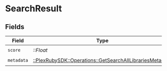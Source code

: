 # SearchResult


## Fields

| Field                                                                                                                | Type                                                                                                                 | Required                                                                                                             | Description                                                                                                          |
| -------------------------------------------------------------------------------------------------------------------- | -------------------------------------------------------------------------------------------------------------------- | -------------------------------------------------------------------------------------------------------------------- | -------------------------------------------------------------------------------------------------------------------- |
| `score`                                                                                                              | *::Float*                                                                                                            | :heavy_check_mark:                                                                                                   | N/A                                                                                                                  |
| `metadata`                                                                                                           | [::PlexRubySDK::Operations::GetSearchAllLibrariesMetadata](../../models/operations/getsearchalllibrariesmetadata.md) | :heavy_check_mark:                                                                                                   | N/A                                                                                                                  |